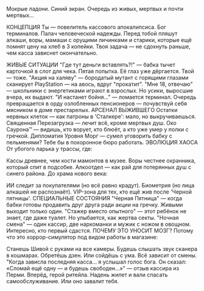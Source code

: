 Мокрые ладони. Синий экран. Очередь из живых, мертвых и почти мертвых...

КОНЦЕПЦИЯ
Ты — повелитель кассового апокалипсиса. Бог терминалов. Палач человеческой надежды. Перед тобой пляшут алкаши, воры, мамаши с орущими личинками и старики, которые ещё помнят цену на хлеб в 3 копейки. Твоя задача — не сдохнуть раньше, чем касса зависнет окончательно.

ЖИВЫЕ СИТУАЦИИ
"Где тут деньги вставлять?!" — бабка тычет карточкой в слот для чека. Пятая попытка. Её глаз уже дёргается. Твой — тоже.
"Акция на халяву" — бородатый мутант с горящими глазами сканирует PlayStation — на авось, вдруг "прокатит".
"Мне 18, отвечаю" — школьники с энергетиками играют в взрослых. Но усики, выросшие вчера, их выдают.
"И настанет бойня..." — ломается терминал. Очередь превращается в орду озлобленных пенсионеров — почувствуй себя мясником в доме престарелых.
АРСЕНАЛ ВЫЖИВШЕГО
Остатки нервных клеток — как патроны в 'Сталкере': мало, но выкручиваешься.
Священная Перезагрузка — лечит всё, кроме мертвых душ.
Око Саурона™ — видишь, кто ворует, кто блюёт, а кто уже умер у полки с гречкой.
Дипломатия Уровня Морг — сумел уговорить бабку с пельменями? Тебе бы в похоронное бюро работать.
ЭВОЛЮЦИЯ ХАОСА
От убогого ларька у трассы, где:

Кассы древнее, чем кости мамонтов в музее.
Воры честнее охранника, который спит в подсобке.
Алкоотдел — как рай для потерянных душ с синего района.
До храма нового века:

ИИ следит за покупателями (но всё равно крадут).
Биометрия (но лица алкашей не распознаёт).
VIP-зона для тех, кто ещё жив после 'Черной пятницы'.
СПЕЦИАЛЬНЫЕ СОСТОЯНИЯ
"Черная Пятница" — когда бабки готовы продавить друг друга ради акции на гречку. Живыми выходит только один.
"Стажер вместо опытного" — этот ребёнок не знает, где даже туалет. Но улыбается, как жертва секты.
"Ночная смена" — один кассир, две наркоманки и мужик с ножом в овощном. Интересно, кто первый сдастся.
ПОЧЕМУ ЭТО УНОСИТ МОЗГ?
Потому что это хоррор-симулятор под видом работы в магазине:

Станешь Шивой с руками на все камеры.
Будешь слышать звук сканера в кошмарах.
Обретёшь дзен. Или сойдёшь с ума. Всё зависит от смены.
"Когда зависла последняя касса... я услышал голос бога. Он сказал: «Сломай ещё одну — и будешь свободен...»" — отзыв кассира из Перми.
Вперёд, герой ритейла. Надень жилет и вали спасать самообслуживание. Или оно завалит тебя.
